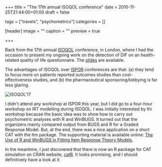+++
title = "The 17th annual ISOQOL conference"
date = 2010-11-25T21:44:00+01:00
draft = false

tags = ["travels", "psychometrics"]
categories = []

[header]
image = ""
caption = ""
preview = true

+++

Back from the 17th annual [ISOQOL](http://www.isoqol.org/) conference, in London, where I had the occasion to present my ongoing work on the detection of DIF on an health-related quality of life questionnaire. The <i class="fa fa-file-pdf-o fa-1x"></i> [slides](http://www.aliquote.org/articles/science/isoqol_lalanne_2010.pdf) are available.

The advantages of ISOQOL over [ISPOR](http://www.ispor.org/) conferences are that: (a) they tend to focus more on patients reported outcomes studies than cost-effectiveness studies, and (b) the pharmaceutical sponsoring/lobbying is far less glaring. 

![ISOQOL'17](/img/isoqol2010.png)

I didn't attend any workshop at ISPOR this year, but I did go to a four-hour workshop on IRT modelling during ISOQOL. I was initially interested by thi workshop because the basic idea was to show how to carry out psychometric analyses with R and WinBUGS. It turned out that the organizers mainly compared output from BUGS and R for a Graded Response Model. But, at the end, there was a nice application on a short CAT with the ltm package. The supporting material is available online: [The Use of R and WinBUGS in Fitting Item Response Theory Models](http://idecide.mskcc.org/stats/multi/irt_winbugs.php).

In the meantime, I just discovered that there is now an R package for CAT simulation on CRAN website, [catR](http://cran.r-project.org/web/packages/catR/index.html). It looks promising, and I should definitively have a look at it.
